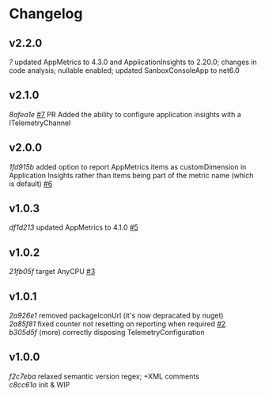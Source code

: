 # Changelog

## v2.2.0
_?_ updated AppMetrics to 4.3.0 and ApplicationInsights to 2.20.0; changes in code analysis; nullable enabled; updated SanboxConsoleApp to net6.0

## v2.1.0
_8afea1e_ [#7](https://github.com/jdvor/appmetrics-applicationinsights/pull/7) PR Added the ability to configure application insights with a ITelemetryChannel

## v2.0.0
_1fd915b_ added option to report AppMetrics items as customDimension in Application Insights rather than items being part of the metric name (which is default) [#6](https://github.com/jdvor/appmetrics-applicationinsights/issues/6)

## v1.0.3
_df1d213_ updated AppMetrics to 4.1.0 [#5](https://github.com/jdvor/appmetrics-applicationinsights/issues/5)

## v1.0.2
_21fb05f_ target AnyCPU [#3](https://github.com/jdvor/appmetrics-applicationinsights/issues/3)

## v1.0.1
_2a926e1_ removed packageIconUrl (it's now depracated by nuget)<br />
_2a85f81_ fixed counter not resetting on reporting when required [#2](https://github.com/jdvor/appmetrics-applicationinsights/issues/2)<br />
_b305d5f_ (more) correctly disposing TelemetryConfiguration

## v1.0.0
_f2c7eba_ relaxed semantic version regex; +XML comments<br />
_c8cc61a_ init & WIP

